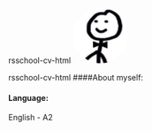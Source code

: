 rsschool-cv-html
<img src='image/avatar.jpg' width='100px' alt='Asya' style='border-radius: 50%; text-alighn:center;'>

rsschool-cv-html
####About myself:



#### Language:

English - A2


